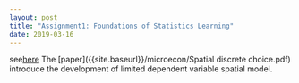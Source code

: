 ```yaml
---
layout: post
title: "Assignment1: Foundations of Statistics Learning"
date: 2019-03-16
---
```

see[here]({{site.baseurl}}/microecon/assignment_3.pdf)
The [paper]({{site.baseurl}}/microecon/Spatial discrete choice.pdf) introduce the development of limited dependent variable spatial model.
